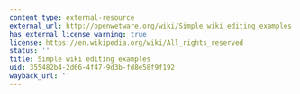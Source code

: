 ```yaml
---
content_type: external-resource
external_url: http://openwetware.org/wiki/Simple_wiki_editing_examples
has_external_license_warning: true
license: https://en.wikipedia.org/wiki/All_rights_reserved
status: ''
title: Simple wiki editing examples
uid: 355482b4-2d66-4f47-9d3b-fd8e58f9f192
wayback_url: ''
---
```

